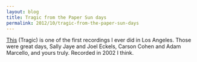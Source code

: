 ```yaml
---
layout: blog
title: Tragic from the Paper Sun days
permalink: 2012/10/tragic-from-the-paper-sun-days
---
```


<a href="http://kristeraxel.com/media/2012-kristeraxel-Tragic.mp3">This</a> (Tragic) is one of the first recordings I ever did in Los Angeles. Those were great days, Sally Jaye and Joel Eckels, Carson Cohen and Adam Marcello, and yours truly. Recorded in 2002 I think.
